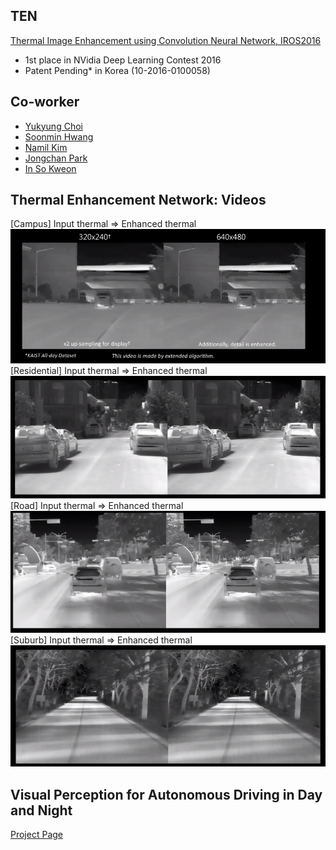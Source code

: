 
## TEN

[Thermal Image Enhancement using Convolution Neural Network, IROS2016](https://www.dropbox.com/s/utazd1mj22r3w8y/IROS2016_TEN_Final_High.pdf?dl=0)
- 1st place in NVidia Deep Learning Contest 2016
- Patent Pending* in Korea (10-2016-0100058)

## Co-worker
- [Yukyung Choi](https://github.com/unizard)
- [Soonmin Hwang](https://github.com/SoonminHwang)
- [Namil Kim](https://github.com/nlkim0817)
- [Jongchan Park](https://github.com/Jongchan)
- [In So Kweon](https://rcv.kaist.ac.kr)

## Thermal Enhancement Network: Videos 

[Campus] Input thermal => Enhanced thermal
[![Campus](https://github.com/kaist-rcv/multispectral/blob/master/capture1.png)](https://youtu.be/WPjacBXYM_w)
[Residential] Input thermal => Enhanced thermal
[![Residential](https://github.com/kaist-rcv/multispectral/blob/master/capture2.PNG)](https://youtu.be/vXA5Wm9twCA)
[Road] Input thermal => Enhanced thermal
[![Road](https://github.com/kaist-rcv/multispectral/blob/master/capture3.PNG)](https://youtu.be/NEJa0_KuPpY)
[Suburb] Input thermal => Enhanced thermal
[![Suburb](https://github.com/kaist-rcv/multispectral/blob/master/capture4.PNG)](https://youtu.be/9CYuuitYZ8I)



## Visual Perception for Autonomous Driving in Day and Night
[Project Page](https://sites.google.com/site/ykchoicv/multispectral)
